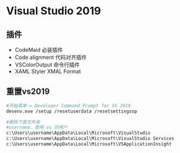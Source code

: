 # Visual Studio 2019

## 插件

* CodeMaid          必装插件
* Code alignment    代码对齐插件
* VSColorOutput     命令行插件
* XAML Styler       XMAL Format

## 重置vs2019

```bash
#开始菜单-> Developer Command Prompt for VS 2019
devenv.exe /setup /resetuserdata /resetsettingsop

#删除下面文件夹
#username，使用 vs 的用户
c:\Users\username\AppData\Local\Microsoft\VisualStudio
c:\Users\username\AppData\Local\Microsoft\VisualStudio Services
c:\Users\username\AppData\Local\Microsoft\VSApplicationInsight
```

